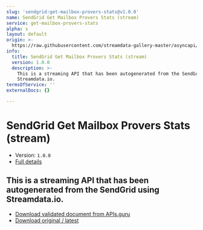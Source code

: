 ```yaml
---
slug: 'sendgrid:get-mailbox-provers-stats@v1.0.0'
name: SendGrid Get Mailbox Provers Stats (stream)
service: get-mailbox-provers-stats
alpha: s
layout: default
origin: >-
  https://raw.githubusercontent.com/streamdata-gallery-master/asyncapi/master/_listings/sendgrid/sendgrid-get-mailbox-provers-stats-stream-async.md
info:
  title: SendGrid Get Mailbox Provers Stats (stream)
  version: 1.0.0
  description: >-
    This is a streaming API that has been autogenerated from the SendGrid using
    Streamdata.io.
termsOfService: ''
externalDocs: {}

---
```

# SendGrid Get Mailbox Provers Stats (stream)

* Version: `1.0.0`
* [Full details](../html/sendgrid:get-mailbox-provers-stats@v1.0.0.html)



## This is a streaming API that has been autogenerated from the SendGrid using Streamdata.io.



* [Download validated document from APIs.guru](https://raw.githubusercontent.com/APIs-guru/asyncapi-directory/master/docs/APIs/sendgrid%3Aget-mailbox-provers-stats%40v1.0.0.yaml)
* [Download original / latest](https://raw.githubusercontent.com/streamdata-gallery-master/asyncapi/master/_listings/sendgrid/sendgrid-get-mailbox-provers-stats-stream-async.md)

<script type="application/ld+json">
{
  "@context": "http://schema.org/",
  "@type": "WebAPI",
  "description": "This is a streaming API that has been autogenerated from the SendGrid using Streamdata.io.",
  "documentation": "",

  "name": "SendGrid Get Mailbox Provers Stats (stream)"
}
</script>
